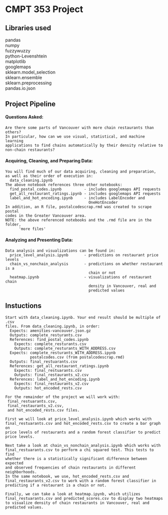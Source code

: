# CMPT 353 Project

## Libraries used  
pandas  
numpy  
fuzzywuzzy  
python-Levenshtein  
matplotlib  
googlemaps  
sklearn.model_selection  
sklearn.ensemble  
sklearn.preprocessing  
pandas.io.json  


## Project Pipeline
#### Questions Asked:
	Are there some parts of Vancouver with more chain restaurants than others? 
	In particular, how can we use visual, statistical, and machine learning 
	applications to find chains automatically by their density relative to 
	non-chain restaurants?
#### Acquiring, Cleaning, and Preparing Data:
	You will find much of our data acquiring, cleaning and preparation,
	as well as their order of execution in:
      data_cleaning.ipynb
	The above notebook references three other notebooks:
	  find_postal_codes.ipynb 		   - includes googlemaps API requests
	  get_all_restaurant_ratings.ipynb - includes googlemaps API requests
	  label_and_hot_encoding.ipynb 	   - includes LabelEncoder and 
										 OneHotEncoder
	In addition, an R file, postalcodescrap.rmd was created to scrape postal
	codes in the Greater Vancouver area.
	NOTE: the above referenced notebooks and the .rmd file are in the folder,
	      'more files'
#### Analyzing and Presenting Data:
	Data analysis and visualizations can be found in:
	  price_level_analysis.ipynb 	   - predictions on restaurant price levels
	  chain_vs_nonchain_analysis 	   - predictions on whether restaurant is a
										 chain or not
	  heatmap.ipynb 				   - visualizations of restaurant chain 
										 density in Vancouver, real and 
										 predicted values
										 
## Instuctions
    Start with data_cleaning.ipynb. Your end result should be multiple of .csv 
	files. From data_cleaning.ipynb, in order:
	  Expects: amenities-vancouver.json.gz
	  Outputs: complete_resturants.csv
	  References: find_postal_codes.ipynb
		Expects: complete_resturants.csv
		Outputs: complete_resturants_WITH_ADDRESS.csv
	  Expects: complete_resturants_WITH_ADDRESS.ipynb
	           postalcodes.csv (from postalcodescrap.rmd)
	  Outputs: final_restuarants.csv
	  References: get_all_restaurant_ratings.ipynb
	    Expects: final_restuarants.csv
		Outputs: final_restaurants_v2.csv
	  References: label_and_hot_encoding.ipynb
	    Expects: final_restaurants_v2.csv
		Outputs: hot_encoded_rests.csv
	  
	For the remainder of the project we will work with: 
	 final_restuarants.csv, 
	 final_restaurants_v2.csv,
	 and hot_encoded_rests.csv files.
	 
	First we will look at price_level_analysis.ipynb which works with
	final_restuarants.csv and hot_encoded_rests.csv to create a bar graph on
	price levels of restaurants and a random forest classifier to predict
	price levels.
	
	Next take a look at chain_vs_nonchain_analysis.ipynb which works with
	final_restuarants.csv to perform a chi squared test. This tests to find
	whether there is a statistically significant difference between expected
	and observed frequencies of chain restaurants in different neighborhoods.
	In the same notebook, we use, hot_encoded_rests.csv and 
	final_restaurants_v2.csv to work with a random forest classifier in 
	predicting if a restaurant is a chain or not.
	
	Finally, we can take a look at heatmap.ipynb, which utilizes 
	final_restuarants.csv and predicted_scores.csv to display two heatmaps
	to visualize density of chain restaurants in Vancouver, real and
	predicted values.